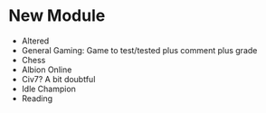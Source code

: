 # New Module

- Altered
- General Gaming: Game to test/tested plus comment plus grade
- Chess
- Albion Online
- Civ7? A bit doubtful
- Idle Champion
- Reading
